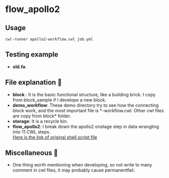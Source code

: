 # flow_apollo2
## Usage
```
cwl-runner apollo2-workflow.cwl job.yml
```

## Testing example
- **old.fa**:


 
## File explanation :tada:
- **block** : It is the basic functional structure, like a building brick. I copy from block_sample if I develope a new block.
- **demo_workflow**: These demo directory try to see how the connecting block work, and the most important file is \*-workflow.cwl. Other cwl files are copy from block\* folder.
- **storage**: It is a recycle bin.  
- **flow_apollo2**: I break down the apollo2 onstage step in data wrangling into 11 CWL steps. <br>
[Here is the link of original shell script file](https://gitlab.com/i5k_Workspace/apollo2_data_build_scripts/blob/master/build_apollo2_flatfiles.sh)

## Miscellaneous :rocket:
- One thing worth mentioning when developing, so not write to many comment in cwl files, it may probably cause permanentfail.

